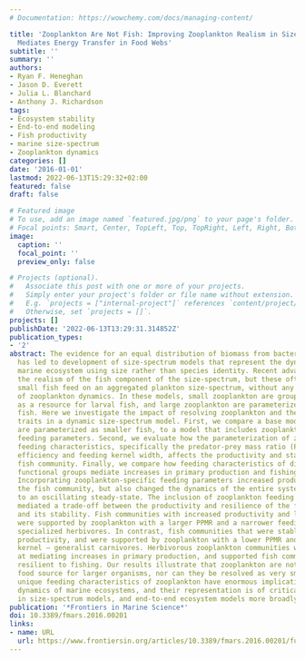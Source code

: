 ```yaml
---
# Documentation: https://wowchemy.com/docs/managing-content/

title: 'Zooplankton Are Not Fish: Improving Zooplankton Realism in Size-Spectrum Models
  Mediates Energy Transfer in Food Webs'
subtitle: ''
summary: ''
authors:
- Ryan F. Heneghan
- Jason D. Everett
- Julia L. Blanchard
- Anthony J. Richardson
tags:
- Ecosystem stability
- End-to-end modeling
- Fish productivity
- marine size-spectrum
- Zooplankton dynamics
categories: []
date: '2016-01-01'
lastmod: 2022-06-13T15:29:32+02:00
featured: false
draft: false

# Featured image
# To use, add an image named `featured.jpg/png` to your page's folder.
# Focal points: Smart, Center, TopLeft, Top, TopRight, Left, Right, BottomLeft, Bottom, BottomRight.
image:
  caption: ''
  focal_point: ''
  preview_only: false

# Projects (optional).
#   Associate this post with one or more of your projects.
#   Simply enter your project's folder or file name without extension.
#   E.g. `projects = ["internal-project"]` references `content/project/deep-learning/index.md`.
#   Otherwise, set `projects = []`.
projects: []
publishDate: '2022-06-13T13:29:31.314852Z'
publication_types:
- '2'
abstract: The evidence for an equal distribution of biomass from bacteria to whales
  has led to development of size-spectrum models that represent the dynamics of the
  marine ecosystem using size rather than species identity. Recent advances have improved
  the realism of the fish component of the size-spectrum, but these often assume that
  small fish feed on an aggregated plankton size-spectrum, without any explicit representation
  of zooplankton dynamics. In these models, small zooplankton are grouped with phytoplankton
  as a resource for larval fish, and large zooplankton are parameterized as small
  fish. Here we investigate the impact of resolving zooplankton and their feeding
  traits in a dynamic size-spectrum model. First, we compare a base model, where zooplankton
  are parameterized as smaller fish, to a model that includes zooplankton-specific
  feeding parameters. Second, we evaluate how the parameterization of zooplankton
  feeding characteristics, specifically the predator-prey mass ratio (PPMR), assimilation
  efficiency and feeding kernel width, affects the productivity and stability of the
  fish community. Finally, we compare how feeding characteristics of different zooplankton
  functional groups mediate increases in primary production and fishing pressure.
  Incorporating zooplankton-specific feeding parameters increased productivity of
  the fish community, but also changed the dynamics of the entire system from a stable
  to an oscillating steady-state. The inclusion of zooplankton feeding characteristics
  mediated a trade-off between the productivity and resilience of the fish community,
  and its stability. Fish communities with increased productivity and lower stability
  were supported by zooplankton with a larger PPMR and a narrower feeding kernel –
  specialized herbivores. In contrast, fish communities that were stable had lower
  productivity, and were supported by zooplankton with a lower PPMR and a wider feeding
  kernel – generalist carnivores. Herbivorous zooplankton communities were more efficient
  at mediating increases in primary production, and supported fish communities more
  resilient to fishing. Our results illustrate that zooplankton are not just a static
  food source for larger organisms, nor can they be resolved as very small fish. The
  unique feeding characteristics of zooplankton have enormous implications for the
  dynamics of marine ecosystems, and their representation is of critical importance
  in size-spectrum models, and end-to-end ecosystem models more broadly.
publication: '*Frontiers in Marine Science*'
doi: 10.3389/fmars.2016.00201
links:
- name: URL
  url: https://www.frontiersin.org/articles/10.3389/fmars.2016.00201/full
---
```

